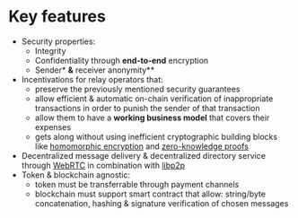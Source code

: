 <!-- ---
description: Key features of HOPR.
--- -->

# Key features

- Security properties:
  - Integrity
  - Confidentiality through **end-to-end** encryption
  - Sender\* **&** receiver anonymity\*\*
- Incentivations for relay operators that:
  - preserve the previously mentioned security guarantees
  - allow efficient & automatic on-chain verification of inappropriate transactions in order to punish the sender of that transaction
  - allow them to have a **working business model** that covers their expenses
  - gets along without using inefficient cryptographic building blocks like [homomorphic encryption](https://en.wikipedia.org/wiki/Homomorphic_encryption) and [zero-knowledge proofs](https://en.wikipedia.org/wiki/Zero-knowledge_proof)
- Decentralized message delivery & decentralized directory service through [WebRTC](https://webrtc.org) in combination with [libp2p](https://libp2p.io)
- Token & blockchain agnostic:
  - token must be transferrable through payment channels
  - blockchain must support smart contract that allow: string/byte concatenation, hashing & signature verification of chosen messages
